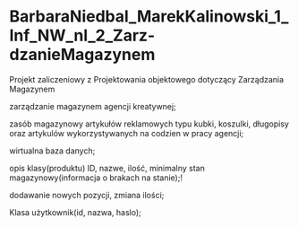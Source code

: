# BarbaraNiedbal_MarekKalinowski_1_Inf_NW_nl_2_Zarz-dzanieMagazynem

Projekt zaliczeniowy z Projektowania objektowego dotyczący Zarządzania Magazynem

zarządzanie magazynem agencji kreatywnej;

zasób magazynowy artykułów reklamowych typu kubki, koszulki, długopisy oraz artykulów wykorzystywanych na codzien w pracy agencji;

wirtualna baza danych;

opis klasy(produktu) ID, nazwe, ilość, minimalny stan magazynowy(informacja o brakach na stanie);!

dodawanie nowych pozycji, zmiana ilości;

Klasa użytkownik(id, nazwa, haslo);

